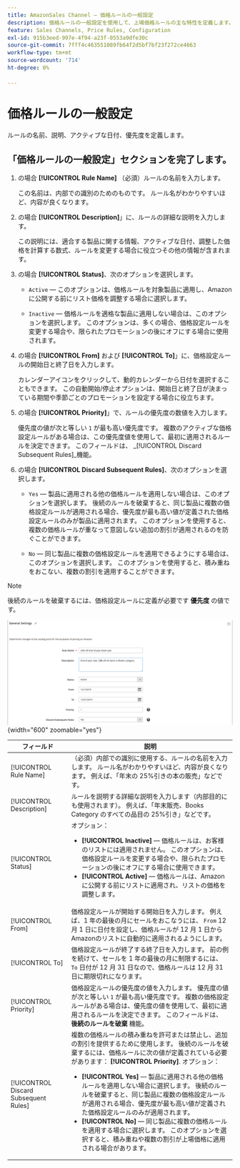 ```yaml
---
title: AmazonSales Channel — 価格ルールの一般設定
description: 価格ルールの一般設定を使用して、上場価格ルールの主な特性を定義します。
feature: Sales Channels, Price Rules, Configuration
exl-id: 915b3eed-997e-4f94-a23f-0553a9dfe30c
source-git-commit: 7fff4c463551089fb64f2d5bf7bf23f272ce4663
workflow-type: tm+mt
source-wordcount: '714'
ht-degree: 0%

---
```


# 価格ルールの一般設定

ルールの名前、説明、アクティブな日付、優先度を定義します。

## 「価格ルールの一般設定」セクションを完了します。

1. の場合 **[!UICONTROL Rule Name]** （必須）ルールの名前を入力します。

   この名前は、内部での識別のためのものです。 ルール名がわかりやすいほど、内容が良くなります。

1. の場合 **[!UICONTROL Description]**」に、ルールの詳細な説明を入力します。

   この説明には、適合する製品に関する情報、アクティブな日付、調整した価格を計算する数式、ルールを変更する場合に役立つその他の情報が含まれます。

1. の場合 **[!UICONTROL Status]**、次のオプションを選択します。

   - `Active`  — このオプションは、価格ルールを対象製品に適用し、Amazonに公開する前にリスト価格を調整する場合に選択します。

   - `Inactive`  — 価格ルールを適格な製品に適用しない場合は、このオプションを選択します。 このオプションは、多くの場合、価格設定ルールを変更する場合や、限られたプロモーションの後にオフにする場合に使用されます。

1. の場合 **[!UICONTROL From]** および **[!UICONTROL To]**」に、価格設定ルールの開始日と終了日を入力します。

   カレンダーアイコンをクリックして、動的カレンダーから日付を選択することもできます。 この自動開始/停止オプションは、開始日と終了日が決まっている期間や季節ごとのプロモーションを設定する場合に役立ちます。

1. の場合 **[!UICONTROL Priority]**」で、ルールの優先度の数値を入力します。

   優先度の値が次と等しい `1` が最も高い優先度です。 複数のアクティブな価格設定ルールがある場合は、この優先度値を使用して、最初に適用されるルールを決定できます。 このフィールドは、 _[!UICONTROL Discard Subsequent Rules]_機能。

1. の場合 **[!UICONTROL Discard Subsequent Rules]**、次のオプションを選択します。

   - `Yes`  — 製品に適用される他の価格ルールを適用しない場合は、このオプションを選択します。 後続のルールを破棄すると、同じ製品に複数の価格設定ルールが適用される場合、優先度が最も高い値が定義された価格設定ルールのみが製品に適用されます。 このオプションを使用すると、複数の価格ルールが重なって意図しない追加の割引が適用されるのを防ぐことができます。

   - `No`  — 同じ製品に複数の価格設定ルールを適用できるようにする場合は、このオプションを選択します。 このオプションを使用すると、積み重ねをおこない、複数の割引を適用することができます。

>[!NOTE]
>
>後続のルールを破棄するには、価格設定ルールに定義が必要です **優先度** の値です。

![価格ルールの一般設定](assets/amazon-pricing-rule-general.png){width="600" zoomable="yes"}

| フィールド | 説明 |
|---------------------------------------|---------------------------------------------------------------------------------------------------------------------------------------------------------------------------------------------------------------------------------------------------------------------------------------------------------------------------------------------------------------------------------------------------------------------------------------------------------------------------------------------------------------------------------------------------------------------------------------------------------------------------------------------------------------------------------------------------------------------------------------------|
| [!UICONTROL Rule Name] | （必須）内部での識別に使用する、ルールの名前を入力します。 ルール名がわかりやすいほど、内容が良くなります。 例えば、「年末の 25%引きの本の販売」などです。 |
| [!UICONTROL Description] | ルールを説明する詳細な説明を入力します（内部目的にも使用されます）。 例えば、「年末販売、Books Category のすべての品目の 25%引き」などです。 |
| [!UICONTROL Status] | オプション：<ul><li>**[!UICONTROL Inactive]**  — 価格ルールは、お客様のリストには適用されません。 このオプションは、価格設定ルールを変更する場合や、限られたプロモーションの後にオフにする場合に使用できます。</li><li>**[!UICONTROL Active]**  — 価格ルールは、Amazonに公開する前にリストに適用され、リストの価格を調整します。</li></ul> |
| [!UICONTROL From] | 価格設定ルールが開始する開始日を入力します。 例えば、1 年の最後の月にセールをおこなうには、 `From` 12 月 1 日に日付を設定し、価格ルールが 12 月 1 日からAmazonのリストに自動的に適用されるようにします。 |
| [!UICONTROL To] | 価格設定ルールが終了する終了日を入力します。 前の例を続けて、セールを 1 年の最後の月に制限するには、 `To` 日付が 12 月 31 日なので、価格ルールは 12 月 31 日に期限切れになります。 |
| [!UICONTROL Priority] | 価格設定ルールの優先度の値を入力します。 優先度の値が次と等しい `1` が最も高い優先度です。 複数の価格設定ルールがある場合は、優先度の値を使用して、最初に適用されるルールを決定できます。 このフィールドは、 **後続のルールを破棄** 機能。 |
| [!UICONTROL Discard Subsequent Rules] | 複数の価格ルールの積み重ねを許可または禁止し、追加の割引を提供するために使用します。 後続のルールを破棄するには、価格ルールに次の値が定義されている必要があります： **[!UICONTROL Priority]**. オプション：<ul><li>**[!UICONTROL Yes]**  — 製品に適用される他の価格ルールを適用しない場合に選択します。 後続のルールを破棄すると、同じ製品に複数の価格設定ルールが適用される場合、優先度が最も高い値が定義された価格設定ルールのみが適用されます。</li><li>**[!UICONTROL No]**  — 同じ製品に複数の価格ルールを適用する場合に選択します。 このオプションを選択すると、積み重ねや複数の割引が上場価格に適用される場合があります。</li></ul> |
